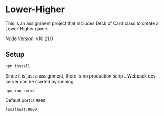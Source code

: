 # Lower-Higher
This is an assignment project that includes Deck of Card class to create a Lower-Higher game.

Node Version: v10.21.0

## Setup

```bash
npm install
```

Since it is just a assignment, there is no production script. Webpack dev server
can be started by running

```bash
npm run serve
```

Default port is `9000`

```bash
localhost:9000
```


